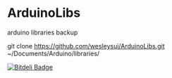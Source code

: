 ArduinoLibs
===========

arduino libraries backup


git clone https://github.com/wesleysui/ArduinoLibs.git ~/Documents/Arduino/libraries/

[![Bitdeli Badge](https://d2weczhvl823v0.cloudfront.net/wesleysui/arduinolibs/trend.png)](https://bitdeli.com/free "Bitdeli Badge")

